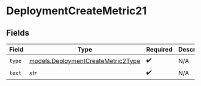 # DeploymentCreateMetric21


## Fields

| Field                                                                          | Type                                                                           | Required                                                                       | Description                                                                    |
| ------------------------------------------------------------------------------ | ------------------------------------------------------------------------------ | ------------------------------------------------------------------------------ | ------------------------------------------------------------------------------ |
| `type`                                                                         | [models.DeploymentCreateMetric2Type](../models/deploymentcreatemetric2type.md) | :heavy_check_mark:                                                             | N/A                                                                            |
| `text`                                                                         | *str*                                                                          | :heavy_check_mark:                                                             | N/A                                                                            |